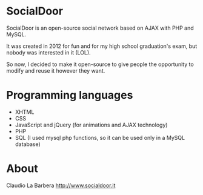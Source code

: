 SocialDoor
==========

SocialDoor is an open-source social network based on AJAX with PHP and MySQL.

It was created in 2012 for fun and for my high school graduation's exam, but nobody was interested in it (LOL). 

So now, I decided to make it open-source to give people the opportunity to modify and reuse it however they want.

Programming languages
==========

- XHTML
- CSS
- JavaScript and jQuery (for animations and AJAX technology)
- PHP
- SQL (I used mysql php functions, so it can be used only in a MySQL database)

About
==========

Claudio La Barbera
http://www.socialdoor.it
